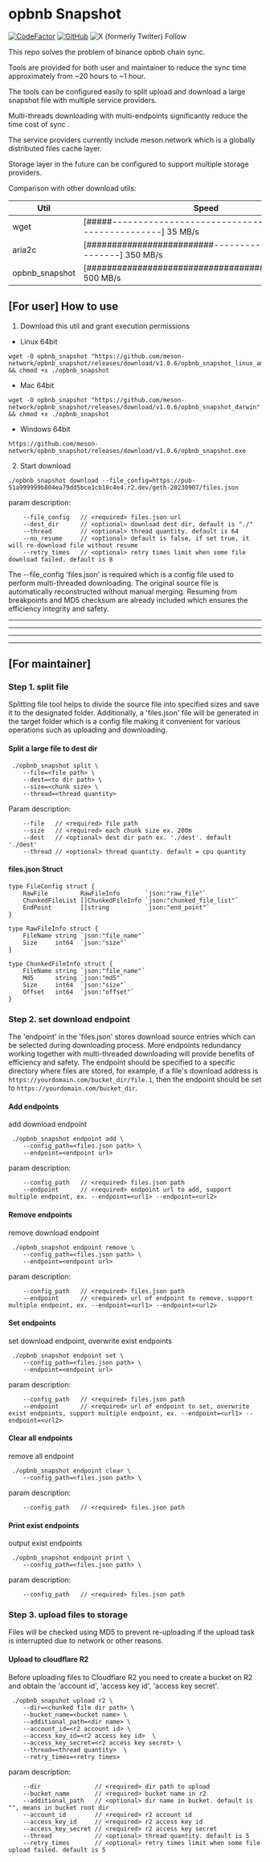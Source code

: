 # opbnb Snapshot

[![CodeFactor](https://www.codefactor.io/repository/github/meson-network/bsc_snapshot/badge)](https://www.codefactor.io/repository/github/meson-network/bsc_snapshot)
[![GitHub](https://img.shields.io/github/license/meson-network/bsc_snapshot)](https://github.com/meson-network/opbnb_snapshot/blob/main/LICENSE)
![X (formerly Twitter) Follow](https://img.shields.io/twitter/follow/NetworkMeson)

This repo solves the problem of binance opbnb chain sync.

Tools are provided for both user and maintainer to reduce the sync time approximately from ~20 hours to ~1 hour.

The tools can be configured easily to split upload and download a large snapshot file with multiple service providers.

Multi-threads downloading with multi-endpoints significantly reduce the time cost of sync .

The service providers currently include meson.network which is a globally distributed files cache layer.

Storage layer in the future can be configured to support multiple storage providers.

Comparison with other download utils:

| Util | Speed |
| ---- | ---- |
| wget | [#####--------------------------------------------------------] 35 MB/s |
| aria2c | [#########################-----------------------------] 350 MB/s |
| opbnb_snapshot | [###############################################] 500 MB/s|


## [For user] How to use

  

1. Download this util and grant execution permissions

  

* Linux 64bit

```text
wget -O opbnb_snapshot "https://github.com/meson-network/opbnb_snapshot/releases/download/v1.0.6/opbnb_snapshot_linux_amd64" && chmod +x ./opbnb_snapshot
```

  

* Mac 64bit

```text
wget -O opbnb_snapshot "https://github.com/meson-network/opbnb_snapshot/releases/download/v1.0.6/opbnb_snapshot_darwin" && chmod +x ./opbnb_snapshot
```

  

* Windows 64bit

```text
https://github.com/meson-network/opbnb_snapshot/releases/download/v1.0.6/opbnb_snapshot.exe
```

  

2. Start download

  

```text
./opbnb_snapshot download --file_config=https://pub-51a999999b804ea79dd5bce1cb10c4e4.r2.dev/geth-20230907/files.json
```

  

param description:

  

```text
    --file_config   // <required> files.json url
    --dest_dir      // <optional> download dest dir, default is "./"
    --thread        // <optional> thread quantity. default is 64
    --no_resume     // <optional> default is false, if set true, it will re-download file without resume
    --retry_times   // <optional> retry times limit when some file download failed. default is 8
```

  
The  --file_config 'files.json' is required which is a config file used to perform multi-threaded downloading. The original source file is automatically reconstructed without manual merging. Resuming from breakpoints and MD5 checksum are already included which ensures the efficiency integrity and safety.

  
  

---------------------------------------------------------------------------------
---------------------------------------------------------------------------------
---------------------------------------------------------------------------------
---------------------------------------------------------------------------------

  

## [For maintainer] 

  

### Step 1. split file

  

Splitting file tool helps to divide the source file into specified sizes and save it to the designated folder. Additionally, a 'files.json' file will be generated in the target folder which is a config file making it convenient for various operations such as uploading and downloading.


#### Split a large file to dest dir


```text
 ./opbnb_snapshot split \
    --file=<file path> \
    --dest=<to dir path> \
    --size=<chunk size> \
    --thread=<thread quantity>
```

  

Param description:

  

```text
    --file   // <required> file path
    --size   // <required> each chunk size ex. 200m 
    --dest   // <optional> dest dir path ex. './dest'. default './dest'   
    --thread // <optional> thread quantity. default = cpu quantity
```

  

#### files.json Struct

  
```golang
type FileConfig struct {
    RawFile         RawFileInfo       `json:"raw_file"`
    ChunkedFileList []ChunkedFileInfo `json:"chunked_file_list"`
    EndPoint        []string          `json:"end_point"`
}

type RawFileInfo struct {
    FileName string `json:"file_name"`
    Size     int64  `json:"size"`
}

type ChunkedFileInfo struct {
    FileName string `json:"file_name"`
    Md5      string `json:"md5"`
    Size     int64  `json:"size"`
    Offset   int64  `json:"offset"`
}
```

  

### Step 2. set download endpoint

  
The 'endpoint' in the 'files.json' stores download source entries which can be selected during downloading process.
More endpoints redundancy working together with multi-threaded downloading will provide benefits of efficiency and safety.
The endpoint should be specified to a specific directory where files are stored, for example, if a file's download address is `https://yourdomain.com/bucket_dir/file.1`, then the endpoint should be set to `https://yourdomain.com/bucket_dir`.

  

#### Add endpoints

  

add download endpoint

  

```text
 ./opbnb_snapshot endpoint add \
    --config_path=<files.json path> \
    --endpoint=<endpoint url>
```

  

param description:

  

```text
    --config_path   // <required> files.json path
    --endpoint      // <required> endpoint url to add, support multiple endpoint, ex. --endpoint=<url1> --endpoint=<url2>
```

  

#### Remove endpoints

  

remove download endpoint

  

```text
 ./opbnb_snapshot endpoint remove \
    --config_path=<files.json path> \
    --endpoint=<endpoint url>
```

  

param description:

  

```text
    --config_path   // <required> files.json path
    --endpoint      // <required> url of endpoint to remove, support multiple endpoint, ex. --endpoint=<url1> --endpoint=<url2>
```

  

#### Set endpoints

  

set download endpoint, overwrite exist endpoints

  

```text
 ./opbnb_snapshot endpoint set \
    --config_path=<files.json path> \
    --endpoint=<endpoint url>
```

  

param description:

  

```text
    --config_path   // <required> files.json path
    --endpoint      // <required> url of endpoint to set, overwrite exist endpoints, support multiple endpoint, ex. --endpoint=<url1> --endpoint=<url2>
```

  

#### Clear all endpoints

  

remove all endpoint

  

```text
 ./opbnb_snapshot endpoint clear \
    --config_path=<files.json path> \
```

  

param description:

  

```text
    --config_path   // <required> files.json path
```

  

#### Print exist endpoints

  

output exist endpoints

  

```text
 ./opbnb_snapshot endpoint print \
    --config_path=<files.json path> \
```

  

param description:

  

```text
    --config_path   // <required> files.json path
```

  

### Step 3. upload files to storage

Files will be checked using MD5 to prevent re-uploading if the upload task is interrupted due to network or other reasons.


#### Upload to cloudflare R2 


Before uploading files to Cloudflare R2 you need to create a bucket on R2 and obtain the 'account id', 'access key id', 'access key secret'.
  

```text
 ./opbnb_snapshot upload r2 \
    --dir=<chunked file dir path> \
    --bucket_name=<bucket name> \
    --additional_path=<dir name> \
    --account_id=<r2 account id> \
    --access_key_id=<r2 access key id>  \
    --access_key_secret=<r2 access key secret> \
    --thread=<thread quantity>  \
    --retry_times=<retry times>
```

  

param description:

  

```text
    --dir               // <required> dir path to upload
    --bucket_name       // <required> bucket name in r2
    --additional_path   // <optional> dir name in bucket. default is "", means in bucket root dir
    --account_id        // <required> r2 account id
    --access_key_id     // <required> r2 access key id
    --access_key_secret // <required> r2 access key secret
    --thread            // <optional> thread quantity. default is 5
    --retry_times       // <optional> retry times limit when some file upload failed. default is 5
```
